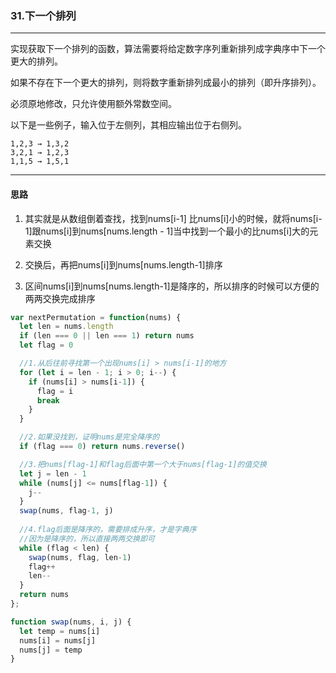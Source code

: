 ### 31.下一个排列

---
实现获取下一个排列的函数，算法需要将给定数字序列重新排列成字典序中下一个更大的排列。

如果不存在下一个更大的排列，则将数字重新排列成最小的排列（即升序排列）。

必须原地修改，只允许使用额外常数空间。

以下是一些例子，输入位于左侧列，其相应输出位于右侧列。
```
1,2,3 → 1,3,2
3,2,1 → 1,2,3
1,1,5 → 1,5,1
```
---

#### 思路

1. 其实就是从数组倒着查找，找到nums[i-1] 比nums[i]小的时候，就将nums[i-1]跟nums[i]到nums[nums.length - 1]当中找到一个最小的比nums[i]大的元素交换

2. 交换后，再把nums[i]到nums[nums.length-1]排序

3. 区间nums[i]到nums[nums.length-1]是降序的，所以排序的时候可以方便的两两交换完成排序

``` js
var nextPermutation = function(nums) {
  let len = nums.length
  if (len === 0 || len === 1) return nums
  let flag = 0

  //1.从后往前寻找第一个出现nums[i] > nums[i-1]的地方
  for (let i = len - 1; i > 0; i--) {
    if (nums[i] > nums[i-1]) {
      flag = i
      break
    }
  }

  //2.如果没找到，证明nums是完全降序的
  if (flag === 0) return nums.reverse()

  //3.把nums[flag-1]和flag后面中第一个大于nums[flag-1]的值交换
  let j = len - 1
  while (nums[j] <= nums[flag-1]) {
    j--
  }
  swap(nums, flag-1, j)
  
  //4.flag后面是降序的，需要排成升序，才是字典序
  //因为是降序的，所以直接两两交换即可
  while (flag < len) {
    swap(nums, flag, len-1)
    flag++
    len--
  }
  return nums
};

function swap(nums, i, j) {
  let temp = nums[i]
  nums[i] = nums[j]
  nums[j] = temp
}
```
